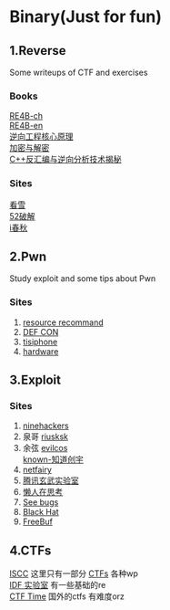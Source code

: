 # Binary(Just for fun)

## 1.Reverse
Some writeups of CTF and exercises
### Books
[RE4B-ch](https://github.com/dennis714/reverse-engineering-for-beginners)<br>
[RE4B-en](https://beginners.re/RE4B-EN.pdf)<br>
[逆向工程核心原理](http://www.ituring.com.cn/book/1266)<br>
[加密与解密](http://bbs.pediy.com/showthread.php?t=66210)<br>
[C++反汇编与逆向分析技术揭秘](http://bbs.pediy.com/showthread.php?t=140350)<br>
### Sites
[看雪](http://www.pediy.com/)<br>
[52破解](http://www.52pojie.cn/)<br>
[i春秋](http://www.ichunqiu.com/)


## 2.Pwn
Study exploit and some tips about Pwn
### Sites
1. [resource recommand](http://www.pentest.guru/index.php/2016/01/28/best-books-tutorials-and-courses-to-learn-about-exploit-development/)<br>
2. [DEF CON](https://www.defcon.org/#)<br>
3. [tisiphone](https://tisiphone.net/)<br>
4. [hardware](http://www.sp3ctr3.me/hardware-security-resources/)<br>

## 3.Exploit
### Sites
1. [ninehackers](http://www.ninehackers.com/)<br>
2. 泉哥
 [riusksk](http://riusksk.me/)<br>
3. 余弦
 [evilcos](http://evilcos.me/)<br>
 [known-知道创宇](http://blog.knownsec.com/)<br>
4. [netfairy](http://www.netfairy.net/)<br>
5. [腾讯玄武实验室](http://xlab.tencent.com/cn/)<br>
6. [懒人在思考](https://zhuanlan.zhihu.com/evilcos)
7. [See bugs](https://www.seebug.org/)<br>
8. [Black Hat](https://www.blackhat.com/)<br>
9. [FreeBuf](http://freebuf.com/)

## 4.CTFs
 [ISCC](http://lazymind.me/2016/05/iscc-2016-ctf-writeup/) 这里只有一部分
 [CTFs](https://github.com/ctfs) 各种wp<br>
 [IDF 实验室](http://ctf.idf.cn/) 有一些基础的re<br>
 [CTF Time](https://ctftime.org/) 国外的ctfs 有难度orz<br>

